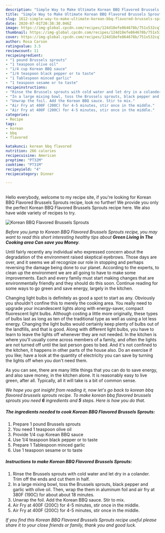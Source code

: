 ```yaml
---
description: "Simple Way to Make Ultimate Korean BBQ Flavored Brussels Sprouts"
title: "Simple Way to Make Ultimate Korean BBQ Flavored Brussels Sprouts"
slug: 1612-simple-way-to-make-ultimate-korean-bbq-flavored-brussels-sprouts
date: 2020-07-01T20:38:30.046Z
image: https://img-global.cpcdn.com/recipes/124d18efe864678b/751x532cq70/korean-bbq-flavored-brussels-sprouts-recipe-main-photo.jpg
thumbnail: https://img-global.cpcdn.com/recipes/124d18efe864678b/751x532cq70/korean-bbq-flavored-brussels-sprouts-recipe-main-photo.jpg
cover: https://img-global.cpcdn.com/recipes/124d18efe864678b/751x532cq70/korean-bbq-flavored-brussels-sprouts-recipe-main-photo.jpg
author: Rosa Carson
ratingvalue: 3.5
reviewcount: 11
recipeingredient:
- "1 pound Brussels sprouts"
- "1 teaspoon olive oil"
- "1/4 cup Korean BBQ sauce"
- "1/4 teaspoon black pepper or to taste"
- "1 Tablespoon minced garlic"
- "1 teaspoon sesame or to taste"
recipeinstructions:
- "Rinse the Brussels sprouts with cold water and let dry in a colander. Trim off the ends and cut them in half."
- "In a large mixing bowl, toss the Brussels sprouts, black pepper and garlic with olive oil. Then, wrap the them in aluminum foil and air fry at 380F (190C) for about about 18 minutes."
- "Unwrap the foil. Add the Korean BBQ sauce. Stir to mix."
- "Air Fry at 400F (200C) for 4-5 minutes, stir once in the middle."
- "Air Fry at 400F (200C) for 4-5 minutes, stir once in the middle."
categories:
- Recipe
tags:
- korean
- bbq
- flavored

katakunci: korean bbq flavored 
nutrition: 266 calories
recipecuisine: American
preptime: "PT32M"
cooktime: "PT31M"
recipeyield: "4"
recipecategory: Dinner

---
```

<br>
Hello everybody, welcome to my recipe site, if you're looking for Korean BBQ Flavored Brussels Sprouts recipe, look no further! We provide you only the perfect Korean BBQ Flavored Brussels Sprouts recipe here. We also have wide variety of recipes to try.
<br>


![Korean BBQ Flavored Brussels Sprouts](https://img-global.cpcdn.com/recipes/124d18efe864678b/751x532cq70/korean-bbq-flavored-brussels-sprouts-recipe-main-photo.jpg)

<i>Before you jump to Korean BBQ Flavored Brussels Sprouts recipe, you may want to read this short interesting healthy tips about 
<strong>Green Living In The Cooking area Can save you Money</strong>.</i>
</br>

Until fairly recently any individual who expressed concern about the degradation of the environment raised skeptical eyebrows. Those days are over, and it seems we all recognize our role in stopping and perhaps reversing the damage being done to our planet. According to the experts, to clean up the environment we are all going to have to make some improvements. Each and every family must start making changes that are environmentally friendly and they should do this soon. Continue reading for some ways to go green and save energy, largely in the kitchen.

Changing light bulbs is definitely as good a spot to start as any. Obviously you shouldn't confine this to merely the cooking area. You really need to upgrade your incandescent lights along with energy-saver, compact fluorescent light bulbs. Although costing a little more originally, these types of bulbs last as long as ten of the traditional type as well as using a lot less energy. Changing the light bulbs would certainly keep plenty of bulbs out of the landfills, and that is good. Along with different light bulbs, you have to learn to leave the lights off whenever they are not needed. In the kitchen is where you'll usually come across members of a family, and often the lights are not turned off until the last person goes to bed. And it's not confined to the kitchen, it happens in other parts of the house also. Do an exercise if you like; have a look at the quantity of electricity you can save by turning the lights off when you don't need them.

As you can see, there are many little things that you can do to save energy, and also save money, in the kitchen alone. It is reasonably easy to live green, after all. Typically, all it will take is a bit of common sense.


<i>We hope you got insight from reading it, now let's go back to korean bbq flavored brussels sprouts recipe. To make korean bbq flavored brussels sprouts you need <strong>6</strong> ingredients and <strong>5</strong> steps. Here is how you do that.
</i>

##### The ingredients needed to cook Korean BBQ Flavored Brussels Sprouts:

1. Prepare 1 pound Brussels sprouts
1. You need 1 teaspoon olive oil
1. Provide 1/4 cup Korean BBQ sauce
1. Use 1/4 teaspoon black pepper or to taste
1. Prepare 1 Tablespoon minced garlic
1. Use 1 teaspoon sesame or to taste


##### Instructions to make Korean BBQ Flavored Brussels Sprouts:

1. Rinse the Brussels sprouts with cold water and let dry in a colander. Trim off the ends and cut them in half.
1. In a large mixing bowl, toss the Brussels sprouts, black pepper and garlic with olive oil. Then, wrap the them in aluminum foil and air fry at 380F (190C) for about about 18 minutes.
1. Unwrap the foil. Add the Korean BBQ sauce. Stir to mix.
1. Air Fry at 400F (200C) for 4-5 minutes, stir once in the middle.
1. Air Fry at 400F (200C) for 4-5 minutes, stir once in the middle.


<i>If you find this Korean BBQ Flavored Brussels Sprouts recipe useful please share it to your close friends or family, thank you and good luck.</i>
